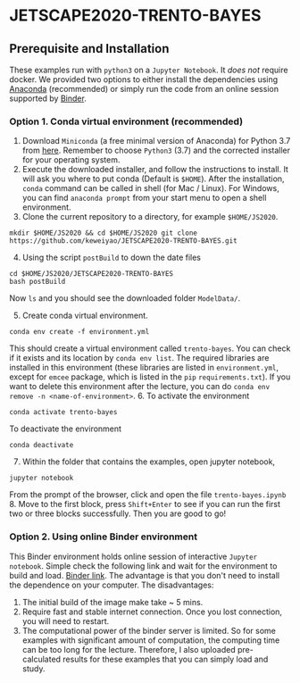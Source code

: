 # JETSCAPE2020-TRENTO-BAYES

## Prerequisite and Installation

These examples run with `python3` on a `Jupyter Notebook`. It *does not* require docker.
We provided two options to either install the dependencies using [Anaconda](https://www.anaconda.com/) (recommended) or simply run the code from an online session supported by [Binder](https://mybinder.org/).

### Option 1. Conda virtual environment (recommended)

1. Download `Miniconda` (a free minimal version of Anaconda) for Python 3.7 from [here](https://docs.conda.io/en/latest/miniconda.html). Remember to choose `Python3` (3.7) and the corrected installer for your operating system.
2. Execute the downloaded installer, and follow the instructions to install.
It will ask you where to put conda (Default is `$HOME`). After the installation, `conda` command can be called in shell (for Mac / Linux). For Windows, you can find `anaconda prompt` from your start menu to open a shell environment.
3. Clone the current repository to a directory, for example `$HOME/JS2020`.
```
mkdir $HOME/JS2020 && cd $HOME/JS2020 git clone https://github.com/keweiyao/JETSCAPE2020-TRENTO-BAYES.git 
```
4. Using the script `postBuild` to down the date files  
```
cd $HOME/JS2020/JETSCAPE2020-TRENTO-BAYES 
bash postBuild 
```
Now `ls` and you should see the downloaded folder `ModelData/`.

5. Create conda virtual environment.
```
conda env create -f environment.yml 
```
This should create a virtual environment called `trento-bayes`. You can check if it exists and its location by `conda env list`. The required libraries are installed in this environment (these libraries are listed in `environment.yml`, except for `emcee` package, which is listed in the `pip` `requirements.txt`). If you want to delete this environment after the lecture, you can do `conda env remove -n <name-of-environment>`.
6. To activate the environment 
```
conda activate trento-bayes 
```
To deactivate the environment 
```
conda deactivate 
```
7. Within the folder that contains the examples, open jupyter notebook, 
```
jupyter notebook 
```
From the prompt of the browser, click and open the file `trento-bayes.ipynb`
8. Move to the first block, press `Shift+Enter` to see if you can run the first two or three blocks successfully. 
Then you are good to go!

### Option 2. Using online Binder environment

This Binder environment holds online session of interactive `Jupyter notebook`. 
Simple check the following link and wait for the environment to build and load.
[Binder link](https://mybinder.org/v2/gh/keweiyao/JETSCAPE2020-TRENTO-BAYES/master ).
The advantage is that you don't need to install the dependence on your computer. 
The disadvantages: 
1. The initial build of the image make take ~ 5 mins.
2. Require fast and stable internet connection. Once you lost connection, you will need to restart.
3. The computational power of the binder server is limited. So for some examples with significant amount of computation, the computing time can be too long for the lecture. Therefore, I also uploaded pre-calculated results for these examples that you can simply load and study.
